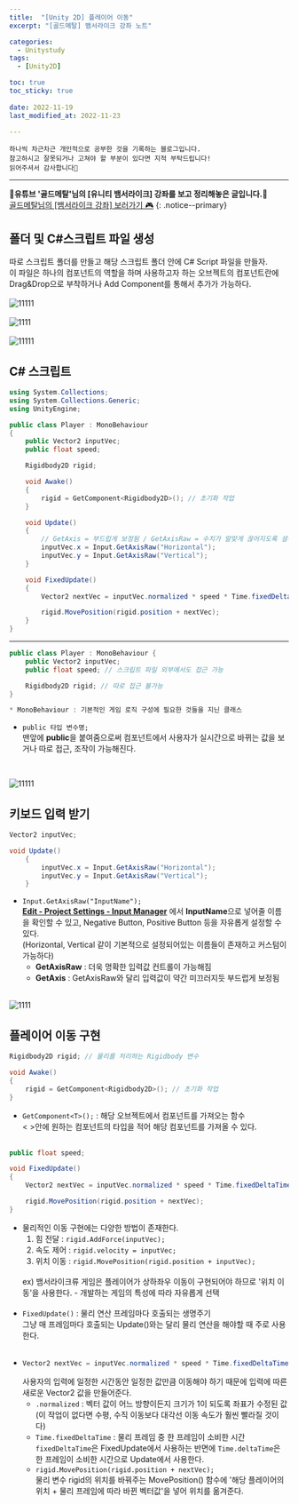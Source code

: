 ```yaml
---
title:  "[Unity 2D] 플레이어 이동" 
excerpt: "[골드메탈] 뱀서라이크 강좌 노트"

categories:
  - Unitystudy
tags:
  - [Unity2D]

toc: true
toc_sticky: true
 
date: 2022-11-19
last_modified_at: 2022-11-23

---
```

```
하나씩 차근차근 개인적으로 공부한 것을 기록하는 블로그입니다.
참고하시고 잘못되거나 고쳐야 할 부분이 있다면 지적 부탁드립니다!
읽어주셔서 감사합니다🙂
```
***
🌟**유튜브 '골드메탈'님의 [유니티 뱀서라이크] 강좌를 보고 정리해놓은 글입니다.**🌟<br>
<a href="https://www.youtube.com/watch?v=qOTbP9ciJ88" class="btn btn--warning">골드메탈님의 [뱀서라이크 강좌] 보러가기 🎮</a>
{: .notice--primary}

## 폴더 및 C#스크립트 파일 생성
따로 스크립트 폴더를 만들고 해당 스크립트 폴더 안에 C# Script 파일을 만들자.<br>
이 파일은 하나의 컴포넌트의 역할을 하며 사용하고자 하는 오브젝트의 컴포넌트란에 Drag&Drop으로 부착하거나 Add Component를 통해서 추가가 가능하다.<br><br>
![11111](https://user-images.githubusercontent.com/67769404/203803818-6b864a3e-b99a-4917-b4fa-a581d15e7563.png)<br><br>
![1111](https://user-images.githubusercontent.com/67769404/203803779-c0cdd3a5-6df0-4136-8f68-1c52731593db.png)<br><br>
![11111](https://user-images.githubusercontent.com/67769404/203804735-786482f8-9ab8-4124-b5c2-404ba3d567b6.png)

## C# 스크립트
```c#
using System.Collections;
using System.Collections.Generic;
using UnityEngine;

public class Player : MonoBehaviour
{
    public Vector2 inputVec;
    public float speed;

    Rigidbody2D rigid;

    void Awake()
    {
        rigid = GetComponent<Rigidbody2D>(); // 초기화 작업
    }

    void Update()
    {
        // GetAxis = 부드럽게 보정됨 / GetAxisRaw = 수치가 알맞게 끊어지도록 설정됨
        inputVec.x = Input.GetAxisRaw("Horizontal");
        inputVec.y = Input.GetAxisRaw("Vertical");
    }

    void FixedUpdate()
    {
        Vector2 nextVec = inputVec.normalized * speed * Time.fixedDeltaTime;

        rigid.MovePosition(rigid.position + nextVec);
    }
}

```
***
```c#
public class Player : MonoBehaviour {
    public Vector2 inputVec;
    public float speed; // 스크립트 파일 외부에서도 접근 가능

    Rigidbody2D rigid; // 따로 접근 불가능
}

* MonoBehaviour : 기본적인 게임 로직 구성에 필요한 것들을 지닌 클래스
```
- `public 타입 변수명;`
    <br>
    맨앞에 **public**을 붙여줌으로써 컴포넌트에서 사용자가 실시간으로 바뀌는 값을 보거나 따로 접근, 조작이 가능해진다.
<br>

![11111](https://user-images.githubusercontent.com/67769404/203805560-f04fa216-a779-4f21-8f58-cef95593a0f7.png)

## 키보드 입력 받기
```c#
Vector2 inputVec;

void Update()
    {
        inputVec.x = Input.GetAxisRaw("Horizontal");
        inputVec.y = Input.GetAxisRaw("Vertical");
    }
```
- `Input.GetAxisRaw("InputName");`
    <br>
    **<u>Edit - Project Settings - Input Manager</u>** 에서 **InputName**으로 넣어줄 이름을 확인할 수 있고, Negative Button, Positive Button 등을 자유롭게 설정할 수 있다.<br>
    (Horizontal, Vertical 같이 기본적으로 설정되어있는 이름들이 존재하고 커스텀이 가능하다)
    - **GetAxisRaw** : 더욱 명확한 입력값 컨트롤이 가능해짐
    - **GetAxis** : GetAxisRaw와 달리 입력값이 약간 미끄러지듯 부드럽게 보정됨
    <br>
    
![1111](https://user-images.githubusercontent.com/67769404/203806457-40eded8d-f524-4c07-8dbe-31028742e913.png)
<br>

## 플레이어 이동 구현
```c#
Rigidbody2D rigid; // 물리를 처리하는 Rigidbody 변수

void Awake()
{
    rigid = GetComponent<Rigidbody2D>(); // 초기화 작업
}
```
- `GetComponent<T>();` : 해당 오브젝트에서 컴포넌트를 가져오는 함수
    <br>
    < >안에 원하는 컴포넌트의 타입을 적어 해당 컴포넌트를 가져올 수 있다.
    <br><br>

```c#
public float speed;

void FixedUpdate()
{
    Vector2 nextVec = inputVec.normalized * speed * Time.fixedDeltaTime;

    rigid.MovePosition(rigid.position + nextVec);
}
```
- 물리적인 이동 구현에는 다양한 방법이 존재한다.
    1. 힘 전달 : `rigid.AddForce(inputVec);`
    2. 속도 제어 : `rigid.velocity = inputVec;`
    3. 위치 이동 : `rigid.MovePosition(rigid.position + inputVec);`
    <br>
    ex) 뱀서라이크류 게임은 플레이어가 상하좌우 이동이 구현되어야 하므로 '위치 이동'을 사용한다.
    - 개발하는 게임의 특성에 따라 자유롭게 선택
    <br><br>
- `FixedUpdate()` : 물리 연산 프레임마다 호출되는 생명주기
    <br>
    그냥 매 프레임마다 호출되는 Update()와는 달리 물리 연산을 해야할 때 주로 사용한다.
    <br><br>
-   ```c#
    Vector2 nextVec = inputVec.normalized * speed * Time.fixedDeltaTime
    ```
    사용자의 입력에 일정한 시간동안 일정한 값만큼 이동해야 하기 때문에 입력에 따른 새로운 Vector2 값을 만들어준다.
    - `.normalized` : 벡터 값이 어느 방향이든지 크기가 1이 되도록 좌표가 수정된 값 (이 작업이 없다면 수평, 수직 이동보다 대각선 이동 속도가 훨씬 빨라질 것이다)
    - `Time.fixedDeltaTime` : 물리 프레임 중 한 프레임이 소비한 시간
        <br>
        `fixedDeltaTime`은 FixedUpdate에서 사용하는 반면에 `Time.deltaTime`은 한 프레임이 소비한 시간으로 Update에서 사용한다.
    - `rigid.MovePosition(rigid.position + nextVec);`
        <br>
        물리 변수 rigid의 위치를 바꿔주는 MovePosition() 함수에 '해당 플레이어의 위치 + 물리 프레임에 따라 바뀐 벡터값'을 넣어 위치를 옮겨준다.

<br><br>